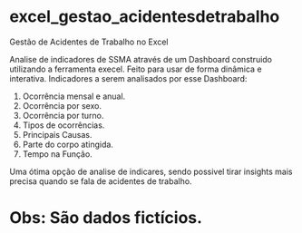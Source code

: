 # excel_gestao_acidentesdetrabalho
Gestão de Acidentes de Trabalho no Excel

Analise de indicadores de SSMA através de um Dashboard construido utilizando a ferramenta execel.
Feito para usar de forma dinâmica e interativa.
Indicadores a serem analisados por esse Dashboard:
1. Ocorrência mensal e anual.
2. Ocorrência por sexo.
3. Ocorrência por turno.
4. Tipos de ocorrências.
5. Principais Causas.
6. Parte do corpo atingida.
7. Tempo na Função.

Uma ótima opção de analise de indicares, sendo possivel tirar insights mais precisa quando se fala de acidentes de trabalho.

# Obs: São dados fictícios.
